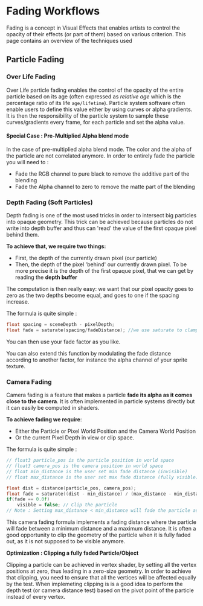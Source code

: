 # Fading Workflows

Fading is a concept in Visual Effects that enables artists to control the opacity of their effects (or part of them) based on various criterion. This page contains an overview of the techniques used

## Particle Fading

### Over Life Fading

Over Life particle fading enables the control of the opacity of the entire particle based on its age (often expressed as *relative age* which is the percentage ratio of its life `age/lifetime`). Particle system software often enable users to define this value either by using curves or alpha gradients. It is then the responsibility of the particle system to sample these curves/gradients every frame, for each particle and set the alpha value.

#### Special Case : Pre-Multiplied Alpha blend mode

In the case of pre-multiplied alpha blend mode. The color and the alpha of the particle are not correlated anymore. In order to entirely fade the particle you will need to :

* Fade the RGB channel to pure black to remove the additive part of the blending
* Fade the Alpha channel to zero to remove the matte part of the blending

### Depth Fading (Soft Particles) 

Depth fading is one of the most used tricks in order to intersect big particles into opaque geometry. This trick can be achieved because particles do not write into depth buffer and thus can 'read' the value of the first opaque pixel behind them.

**To achieve that, we require two things:** 

* First, the depth of the currently drawn pixel (our particle)
* Then, the depth of the pixel 'behind' our currently drawn pixel. To be more precise it is the depth of the first opaque pixel, that we can get by reading the **depth buffer**

The computation is then really easy: we want that our pixel opacity goes to zero as the two depths become equal, and goes to one if the spacing increase.

The formula is quite simple :

```c
float spacing = sceneDepth - pixelDepth;
float fade = saturate(spacing/fadeDistance); //we use saturate to clamp to 0..1 range
```

You can then use your fade factor as you like.

You can also extend this function by modulating the fade distance according to another factor, for instance the alpha channel of your sprite texture.

### Camera Fading

Camera fading is a feature that makes a particle **fade its alpha as it comes close to the camera**. It is often implemented in particle systems directly but it can easily be computed in shaders.

**To achieve fading we require**:

* Either the Particle or Pixel World Position and the Camera World Position
* Or the current Pixel Depth in view or clip space.

The formula is quite simple :

```c
// float3 particle_pos is the particle position in world space
// float3 camera_pos is the camera position in world space
// float min_distance is the user set min fade distance (invisible)
// float max_distance is the user set max fade distance (fully visible)

float dist = distance(particle_pos, camera_pos);
float fade = saturate((dist - min_distance) / (max_distance - min_distance))
if(fade == 0.0f)
    visible = false; // Clip the particle
// Note : Setting max_distance < min_distance will fade the particle as it gets away from the camera
```

This camera fading formula implements a fading distance where the particle will fade between a minimum distance and a maximum distance. It is often a good opportunity to clip the geometry of the particle when it is fully faded out, as it is not supposed to be visible anymore.

**Optimization : Clipping a fully faded Particle/Object**

Clipping a particle can be achieved in vertex shader, by setting all the vertex positions at zero, thus leading in a zero-size geometry. In order to achieve that clipping, you need to ensure that all the vertices will be affected equally by the test.  When implemeting clipping is is a good idea to perform the depth test (or camera distance test) based on the pivot point of the particle instead of every vertex.